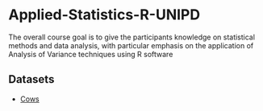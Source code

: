 # Applied-Statistics-R-UNIPD
The overall course goal is to give the participants knowledge on statistical methods and data analysis, with particular emphasis on the application of Analysis of Variance techniques using R software 

## Datasets

 * [Cows](data/latte-12-02.txt)
